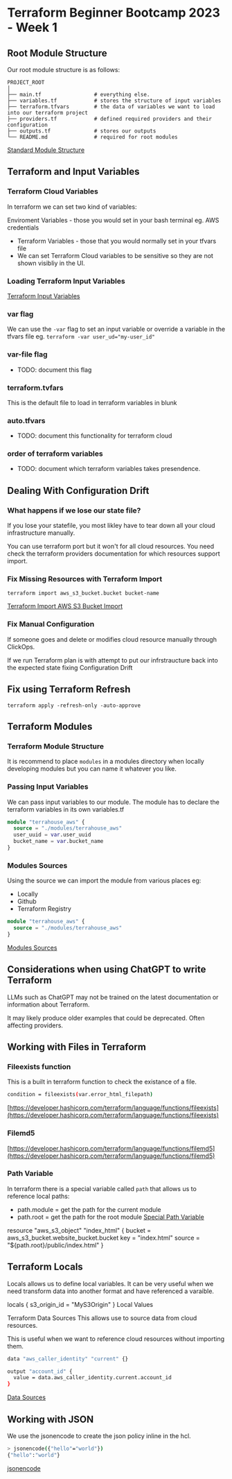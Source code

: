  # Terraform Beginner Bootcamp 2023 - Week 1

## Root Module Structure

Our root module structure is as follows:

```
PROJECT_ROOT
│
├── main.tf                 # everything else.
├── variables.tf            # stores the structure of input variables
├── terraform.tfvars        # the data of variables we want to load into our terraform project
├── providers.tf            # defined required providers and their configuration
├── outputs.tf              # stores our outputs
└── README.md               # required for root modules
```

[Standard Module Structure](https://developer.hashicorp.com/terraform/language/modules/develop/structure)

## Terraform and Input Variables
### Terraform Cloud Variables
In terraform we can set two kind of variables:

Enviroment Variables - those you would set in your bash terminal eg. AWS credentials
 - Terraform Variables - those that you would normally set in your tfvars file
 - We can set Terraform Cloud variables to be sensitive so they are not shown visibliy in the UI.

### Loading Terraform Input Variables
[Terraform Input Variables](https://developer.hashicorp.com/terraform/language/values/variables)
### var flag
We can use the ```-var``` flag to set an input variable or override a variable in the tfvars file eg. ```terraform -var user_ud="my-user_id"```
### var-file flag
 - TODO: document this flag
### terraform.tvfars
This is the default file to load in terraform variables in blunk
### auto.tfvars
 - TODO: document this functionality for terraform cloud
### order of terraform variables
 - TODO: document which terraform variables takes presendence.
## Dealing With Configuration Drift
### What happens if we lose our state file?
If you lose your statefile, you most likley have to tear down all your cloud infrastructure manually.

You can use terraform port but it won't for all cloud resources. You need check the terraform providers documentation for which resources support import.

### Fix Missing Resources with Terraform Import
```terraform import aws_s3_bucket.bucket bucket-name```

[Terraform Import AWS S3 Bucket Import](https://registry.terraform.io/providers/hashicorp/aws/latest/docs/resources/s3_bucket#import)

### Fix Manual Configuration
If someone goes and delete or modifies cloud resource manually through ClickOps.

If we run Terraform plan is with attempt to put our infrstraucture back into the expected state fixing Configuration Drift

## Fix using Terraform Refresh
```terraform apply -refresh-only -auto-approve```

## Terraform Modules
### Terraform Module Structure
It is recommend to place `modules` in a modules directory when locally developing modules but you can name it whatever you like.

### Passing Input Variables
We can pass input variables to our module. The module has to declare the terraform variables in its own variables.tf
```tf 
module "terrahouse_aws" {
  source = "./modules/terrahouse_aws"
  user_uuid = var.user_uuid
  bucket_name = var.bucket_name
} 
```
### Modules Sources
Using the source we can import the module from various places eg:

- Locally
- Github
- Terraform Registry

```tf
module "terrahouse_aws" {
  source = "./modules/terrahouse_aws"
}
```
[Modules Sources](https://developer.hashicorp.com/terraform/language/modules/sources) 

## Considerations when using ChatGPT to write Terraform
LLMs such as ChatGPT may not be trained on the latest documentation or information about Terraform.

It may likely produce older examples that could be deprecated. Often affecting providers.

## Working with Files in Terraform
### Fileexists function
This is a built in terraform function to check the existance of a file.

```sh 
condition = fileexists(var.error_html_filepath)
```
[https://developer.hashicorp.com/terraform/language/functions/fileexists](https://developer.hashicorp.com/terraform/language/functions/fileexists)

### Filemd5
[https://developer.hashicorp.com/terraform/language/functions/filemd5](https://developer.hashicorp.com/terraform/language/functions/filemd5)

### Path Variable
In terraform there is a special variable called `path` that allows us to reference local paths:

- path.module = get the path for the current module
- path.root = get the path for the root module [Special Path Variable](https://developer.hashicorp.com/terraform/language/expressions/references#filesystem-and-workspace-info)

resource "aws_s3_object" "index_html" { bucket = aws_s3_bucket.website_bucket.bucket key = "index.html" source = "${path.root}/public/index.html" }


## Terraform Locals
Locals allows us to define local variables. It can be very useful when we need transform data into another format and have referenced a varaible.

locals {
  s3_origin_id = "MyS3Origin"
}
Local Values

Terraform Data Sources
This allows use to source data from cloud resources.

This is useful when we want to reference cloud resources without importing them.

```sh
data "aws_caller_identity" "current" {}

output "account_id" {
  value = data.aws_caller_identity.current.account_id
}
```

[Data Sources](https://developer.hashicorp.com/terraform/language/data-sources) 


## Working with JSON
We use the jsonencode to create the json policy inline in the hcl.

```sh
> jsonencode({"hello"="world"})
{"hello":"world"}
```
[jsonencode](https://developer.hashicorp.com/terraform/language/functions/jsonencode)